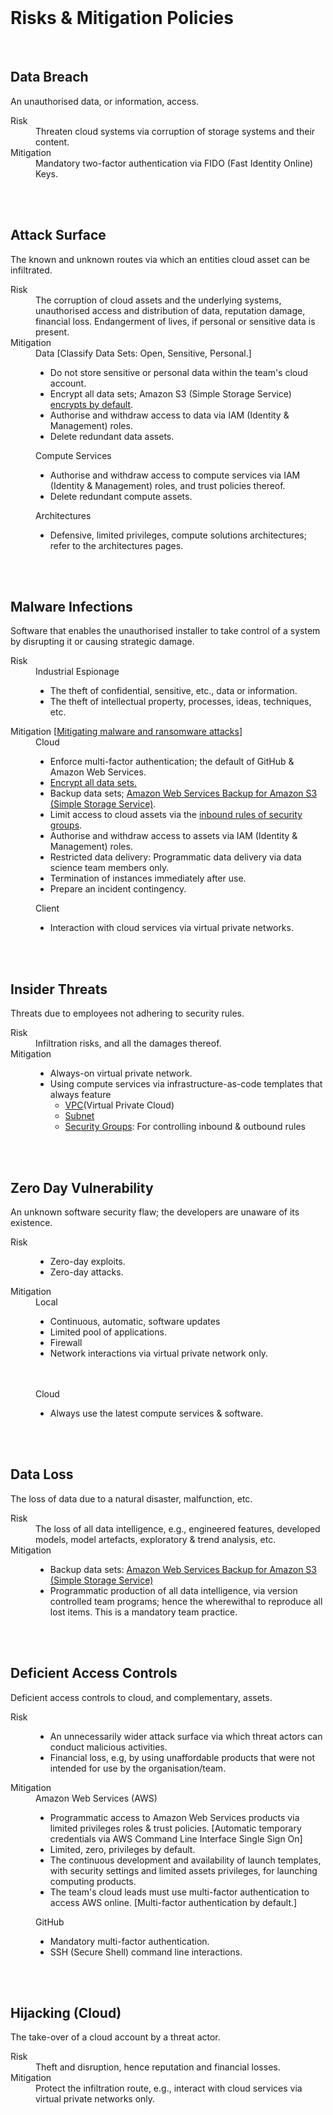 <br>

# Risks & Mitigation Policies

<br>

## Data Breach

An unauthorised data, or information, access.

<dl>
<dt>Risk</dt><dd>Threaten cloud systems via corruption of storage systems and their content.</dd>
<dt>Mitigation</dt><dd>Mandatory two-factor authentication via FIDO (Fast Identity Online) Keys.</dd>
</dl>

<br>
<br>


## Attack Surface

The known and unknown routes via which an entities cloud asset can be infiltrated.

<dl>
    <dt>Risk</dt><dd>The corruption of cloud assets and the underlying systems, unauthorised access and distribution of 
data, reputation damage, financial loss. Endangerment of lives, if personal or sensitive data is present.</dd>
    <dt>Mitigation</dt>
    <dd>    
        Data [Classify Data Sets: Open, Sensitive, Personal.]    
        <ul class="disc">
          <li class="disc">Do not store sensitive or personal data within the team's cloud account.</li>
          <li class="disc">Encrypt all data sets; Amazon S3 (Simple Storage Service) <a href="https://docs.aws.amazon.com/AmazonS3/latest/userguide/specifying-s3-encryption.html">encrypts by default</a>.</li>
          <li>Authorise and withdraw access to data via IAM (Identity &amp; Management) roles.</li><li>Delete redundant data assets.</li>
        </ul>    
        Compute Services
        <ul class="disc">
          <li class="disc">Authorise and withdraw access to compute services via IAM (Identity &amp; Management) roles, and trust policies thereof.</li>
          <li class="disc">Delete redundant compute assets.</li>
        </ul>    
        Architectures
        <ul class="disc"><li class="disc">Defensive, limited privileges, compute solutions architectures; refer to the architectures pages.</li></ul>    
    </dd>
</dl>

<br>
<br>


## Malware Infections

Software that enables the unauthorised installer to take control of a system by disrupting it or causing strategic damage.

<dl>
    <dt>Risk</dt>
    <dd>Industrial Espionage<br>
    <ul class="disc">
        <li class="disc">The theft of confidential, sensitive, etc., data or information.</li>
        <li class="disc">The theft of intellectual property, processes, ideas, techniques, etc.</li></ul>
    </dd>
    <dt>Mitigation [<a href="https://www.ncsc.gov.uk/pdfs/guidance/mitigating-malware-and-ransomware-attacks.pdf" target="_blank">Mitigating malware 
and ransomware attacks</a>]</dt>
    <dd>
      Cloud
      <ul class="disc">
          <li class="disc">Enforce multi-factor authentication; the default of GitHub &amp; Amazon Web Services.</li>
          <li class="disc"><a href="https://docs.aws.amazon.com/AmazonS3/latest/userguide/UsingEncryption.html" target="_blank">Encrypt all data sets.</a></li>
          <li class="disc">Backup data sets; <a href="https://docs.aws.amazon.com/AmazonS3/latest/userguide/backup-for-s3.html" target="_blank">Amazon Web Services Backup for Amazon S3 (Simple Storage Service)</a>.</li>
          <li class="disc">Limit access to cloud assets via the <a href="https://docs.aws.amazon.com/vpc/latest/userguide/vpc-security-groups.html" target="_blank">inbound rules of security groups</a>.</li>
          <li class="disc">Authorise and withdraw access to assets via IAM (Identity &amp; Management) roles.</li>
          <li class="disc">Restricted data delivery: Programmatic data delivery via data science team members only.</li>
          <li class="disc">Termination of instances immediately after use.</li><li>Prepare an incident contingency.</li></ul>
      Client
      <ul class="disc"><li class="disc">Interaction with cloud services via virtual private networks.</li></ul>
    </dd>
</dl>


<br>
<br>


## Insider Threats

Threats due to employees not adhering to security rules.

<dl>
    <dt>Risk</dt>
    <dd>Infiltration risks, and all the damages thereof.</dd>
    <dt>Mitigation</dt>
    <dd>
      <ul class="disc">
      <li class="disc">Always-on virtual private network.</li>
      <li class="disc">Using compute services via infrastructure-as-code templates that always feature
          <ul class="disc">
          <li class="disc"><a href="https://docs.aws.amazon.com/vpc/latest/userguide/vpc-security-groups.html" target="_blank">VPC</a>(Virtual Private Cloud)</li>
          <li class="disc"><a href="https://docs.aws.amazon.com/vpc/latest/userguide/configure-subnets.html" target="_blank">Subnet</a></li>
          <li class="disc"><a href="https://docs.aws.amazon.com/vpc/latest/userguide/vpc-security-groups.html" target="_blank">Security Groups</a>: For controlling inbound &amp; outbound rules</li></ul>
      </li>
      </ul>
    </dd>
</dl>


<br>
<br>


## Zero Day Vulnerability

An unknown software security flaw; the developers are unaware of its existence.

<dl>
    <dt>Risk</dt>
    <dd><ul class="disc">
        <li class="disc">Zero-day exploits.</li>
        <li class="disc">Zero-day attacks.</li></ul></dd>
    <dt>Mitigation</dt>
    <dd>Local<ul class="disc">
        <li class="disc">Continuous, automatic, software updates</li>
        <li class="disc">Limited pool of applications.</li>
        <li class="disc">Firewall</li>
        <li class="disc">Network interactions via virtual private network only.</li></ul>
        <br><br>Cloud
        <ul class="disc">
        <li class="disc">Always use the latest compute services &amp; software.</li></ul></dd>
</dl>

<br>
<br>


## Data Loss

The loss of data due to a natural disaster, malfunction, etc.

<dl>
    <dt>Risk</dt><dd>The loss of all data intelligence, e.g., engineered features, developed models, model artefacts, exploratory &amp; trend analysis, etc.</dd>
    <dt>Mitigation</dt><dd>
    <ul class="disc">
    <li class="disc">Backup data sets: <a href="https://docs.aws.amazon.com/AmazonS3/latest/userguide/backup-for-s3.html" target="_blank">Amazon Web Services Backup for Amazon S3 (Simple Storage Service)</a></li>
    <li class="disc">Programmatic production of all data intelligence, via version controlled team programs; hence the wherewithal to reproduce all lost items.  This is a mandatory team practice.</li>
    </ul>
</dd>
</dl>

<br>
<br>


## Deficient Access Controls

Deficient access controls to cloud, and complementary, assets.

<dl>
  <dt>Risk</dt>
  <dd>
    <ul class="disc">
    <li class="disc">An unnecessarily wider attack surface via which threat actors can conduct malicious activities.</li>
    <li class="disc">Financial loss, e.g, by using unaffordable products that were not intended for use by the organisation/team.</li></ul></dd>
  <dt>Mitigation</dt>
  <dd>
    Amazon Web Services (AWS)
    <ul class="disc">
    <li class="disc">Programmatic access to Amazon Web Services products via limited privileges roles &amp; trust policies. [Automatic temporary credentials via AWS Command Line Interface Single Sign On]</li>
    <li class="disc">Limited, zero, privileges by default.<br></li>
    <li class="disc">The continuous development and availability of launch templates, with security settings and limited assets privileges, for launching computing products.</li>
    <li class="disc">The team's cloud leads must use multi-factor authentication to access AWS online.  [Multi-factor authentication by default.]</li></ul>
    GitHub
    <ul class="disc"><li>Mandatory multi-factor authentication.</li><li>SSH (Secure Shell) command line interactions.</li></ul>
  </dd>
</dl>

<br>
<br>

## Hijacking (Cloud)

The take-over of a cloud account by a threat actor.

<dl>
    <dt>Risk</dt><dd>Theft and disruption, hence reputation and financial losses.</dd>
    <dt>Mitigation</dt><dd>Protect the infiltration route, e.g., interact with cloud services via virtual private networks 
only.</dd>
</dl>

<br>
<br>

<br>
<br>

<br>
<br>

<br>
<br>
